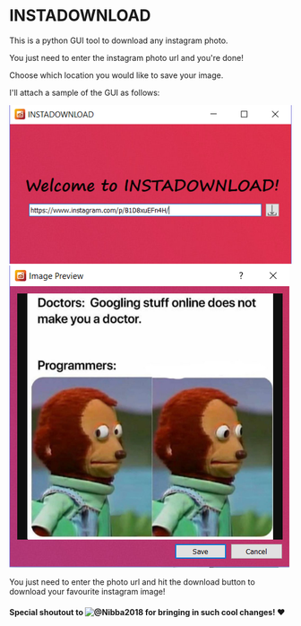 # INSTADOWNLOAD

This is a python GUI tool to download any instagram photo.

You just need to enter the instagram photo url and you're done!

Choose which location you would like to save your image.

I'll attach a sample of the GUI as follows:

![ALT TEXT](https://github.com/GangulyShreyan/INSTADOWNLOAD/blob/master/Capture1.PNG)
![ALT TEXT](https://github.com/GangulyShreyan/INSTADOWNLOAD/blob/master/Capture2.PNG)



You just need to enter the photo url and hit the download button to download your favourite instagram image!



#### Special shoutout to ![@Nibba2018](https://github.com/Nibba2018) for bringing in such cool changes! ❤️
